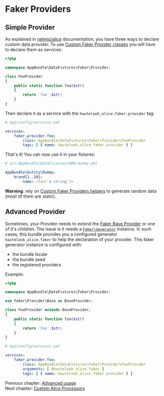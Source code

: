 # Faker Providers

## Simple Provider

As explained in [nelmio/alice](https://github.com/nelmio/alice#custom-faker-data-providers) documentation, you have
three ways to declare custom data provider. To use [Custom Faker Provider classes][1]
you will have to declare them as services:

```php
<?php

namespace AppBundle\DataFixtures\Faker\Provider;

class FooProvider
{
    public static function foo($str)
    {
        return 'foo'.$str;
    }
}
```

Then declare it as a service with the `hautelook_alice.faker.provider` tag:

```yaml
# app/config/services.yml

services:
    faker.provider.foo:
        class: AppBundle\DataFixtures\Faker\Provider\FooProvider
        tags: [ { name: hautelook_alice.faker.provider } ]
```

That's it! You can now use it in your fixtures:

```yaml
# src/AppBundle/DataFixtures/ORM/dummy.yml

AppBundle\Entity\Dummy:
    brand{1..10}:
        name: <foo('a string')>
```

**Warning**: rely on [Custom Faker Providers helpers][2] to generate random data (most of them are static).

## Advanced Provider

Sometimes, your Provider needs to extend the [Faker Base Provider][2]
or one of it's children. The issue is it needs a [`Faker\Generator`](https://github.com/fzaninotto/Faker/blob/master/src/Faker/Generator.php)
instance. In such cases, this bundle provides you a configured generator `hautelook_alice.faker` to help the
declaration of your provider. This faker generator instance is configured with:
* the bundle locale
* the bundle seed
* the registered providers

Example:
```php
<?php

namespace AppBundle\DataFixtures\Faker\Provider;

use Faker\Provider\Base as BaseProvider;

class FooProvider extends BaseProvider;
{
    public static function foo($str)
    {
        return 'foo'.$str;
    }
}
```

```yaml
# app/config/services.yml

services:
    faker.provider.foo:
        class: AppBundle\DataFixtures\Faker\Provider\FooProvider
        arguments: [ @hautelook_alice.faker ]
        tags: [ { name: hautelook_alice.faker.provider } ]
```

Previous chapter: [Advanced usage](advanced-usage.md)<br />
Next chapter: [Custom Alice Processors](alice-processors.md)

[1]: https://github.com/nelmio/alice/blob/master/doc/customizing-data-generation.md#add-a-custom-faker-provider-class
[2]: https://github.com/fzaninotto/Faker/blob/master/src/Faker/Provider/Base.php
